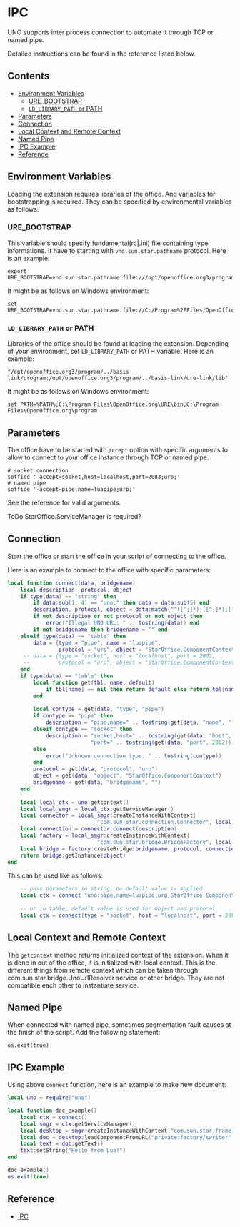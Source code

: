 # IPC

UNO supports inter process connection to automate it through TCP or named pipe.

Detailed instructions can be found in the reference listed below.

## Contents

* [Environment Variables](#environment-variables)
    * [URE_BOOTSTRAP](#ure_bootstrap)
    * [`LD_LIBRARY_PATH` or PATH](#ld_library_path-or-path)
* [Parameters](#parameters)
* [Connection](#connection)
* [Local Context and Remote Context](#local-context-and-remote-context)
* [Named Pipe](#named-pipe)
* [IPC Example](#ipc-example)
* [Reference](#reference)

## Environment Variables

Loading the extension requires libraries of the office. And variables for bootstrapping 
is required. They can be specified by environmental variables as follows.

### URE_BOOTSTRAP

This variable should specify fundamental(rc|.ini) file containing type informations. 
It have to starting with `vnd.sun.star.pathname` protocol. Here is an example: 

    export URE_BOOTSTRAP=vnd.sun.star.pathname:file:///opt/openoffice.org3/program/fundamentalrc

It might be as follows on Windows environment:

    set URE_BOOTSTRAP=vnd.sun.star.pathname:file://C:/Program%2FFiles/OpenOffice.org/program/fundamental.ini


### `LD_LIBRARY_PATH` or PATH

Libraries of the office should be found at loading the extension. Depending of 
your environment, set `LD_LIBRARY_PATH` or PATH variable. Here is an example: 

    "/opt/openoffice.org3/program/../basis-link/program:/opt/openoffice.org3/program/../basis-link/ure-link/lib"

It might be as follows on Windows environment:

    set PATH=%PATH%;C:\Program Files\OpenOffice.org\URE\bin;C:\Program Files\OpenOffice.org\program


## Parameters

The office have to be started with `accept` option with specific arguments 
to allow to connect to your office instance through TCP or named pipe.

    # socket connection
    soffice '-accept=socket,host=localhost,port=2083;urp;'
    # named pipe
    soffice '-accept=pipe,name=luapipe;urp;'

See the reference for valid arguments.

ToDo StarOffice.ServiceManager is required?

## Connection

Start the office or start the office in your script of connecting to the office.

Here is an example to connect to the office with specific parameters:

```lua
local function connect(data, bridgename)
    local description, protocol, object
    if type(data) == "string" then
        if data:sub(1, 4) == "uno:" then data = data:sub(5) end
        description, protocol, object = data:match("^([^;]*);([^;]*);([^;]*)$")
        if not description or not protocol or not object then
            error("Illegal UNO URL: " .. tostring(data)) end
        if not bridgename then bridgename = "" end
    elseif type(data) ~= "table" then
        data = {type = "pipe", name = "luapipe", 
                protocol = "urp", object = "StarOffice.ComponentContext"}
     -- data = {type = "socket", host = "localhost", port = 2002, 
     --         protocol = "urp", object = "StarOffice.ComponentContext"}
    end
    if type(data) == "table" then
        local function get(tbl, name, default)
            if tbl[name] == nil then return default else return tbl[name] end
        end
        
        local contype = get(data, "type", "pipe")
        if contype == "pipe" then
            description = "pipe,name=" .. tostring(get(data, "name", "luapipe"))
        elseif contype == "socket" then
            description = "socket,host=" .. tostring(get(data, "host", "localhost")) .. 
                          "port=" .. tostring(get(data, "port", 2002))
        else
            error("Unknown connection type: " .. tostring(contype))
        end
        protocol = get(data, "protocol", "urp")
        object = get(data, "object", "StarOffice.ComponentContext")
        bridgename = get(data, "bridgename", "")
    end
    
    local local_ctx = uno.getcontext()
    local local_smgr = local_ctx:getServiceManager()
    local connector = local_smgr:createInstanceWithContext(
                            "com.sun.star.connection.Connector", local_ctx)
    local connection = connector:connect(description)
    local factory = local_smgr:createInstanceWithContext(
                            "com.sun.star.bridge.BridgeFactory", local_ctx)
    local bridge = factory:createBridge(bridgename, protocol, connection, nil)
    return bridge:getInstance(object)
end
```

This can be used like as follows:

```lua
    -- pass parameters in string, no default value is applied
    local ctx = connect "uno:pipe,name=luapipe;urp;StarOffice.ComponentContext"
    
    -- or in table, default value is used for object and protocol
    local ctx = connect{type = "socket", host = "localhost", port = 2082}
```

## Local Context and Remote Context

The `getcontext` method returns initialized context of the extension. When 
it is done in out of the office, it is initialized with local context. 
This is the different things from remote context which can be taken 
through com.sun.star.bridge.UnoUrlResolver service or other bridge. 
They are not compatible each other to instantiate service.

## Named Pipe

When connected with named pipe, sometimes segmentation fault causes 
at the finish of the script. Add the following statement: 

    os.exit(true)

## IPC Example

Using above `connect` function, here is an example to make new document:

```lua
local uno = require("uno")

local function doc_example()
    local ctx = connect()
    local smgr = ctx:getServiceManager()
    local desktop = smgr:createInstanceWithContext("com.sun.star.frame.Desktop", ctx)
    local doc = desktop:loadComponentFromURL("private:factory/swriter", "_blank", 0, {})
    local text = doc:getText()
    text:setString("Hello from Lua!")
end

doc_example()
os.exit(true)
```

## Reference

* [IPC](http://wiki.services.openoffice.org/wiki/Documentation/DevGuide/ProUNO/UNO_Interprocess_Connections)

